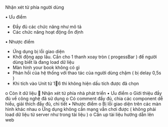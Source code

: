 Nhận xét từ phía người dùng

•	Ưu điểm

- Đầy đủ các chức năng như mô tả
- Các chức năng hoạt động ổn định

•	Nhược điểm

- Ứng dụng bị lỗi giao diện
-	Khởi động app lâu. Cần cho 1 thanh xoay tròn ( progessBar ) để người dùng biết là đang load dữ liệu
- Màn hình your book không có gì
- Phản hồi của hệ thống với thao tác của người dùng chậm  ( bị delay 0,5s )
- Khi tích vào Unit từ 16 thì không hiện dấu tích được đã chọn

o	Còn ít dữ liệu
	Nhận xét từ phía nhà phát triển
•	Ưu điểm
o	Giới thiệu đầy đủ về công nghệ đã sử dụng
o	Có comment đầy đủ, chia các component dễ hiểu, giải thích đầy đủ, chi tiết
•	Nhược điểm
o	Bị lỗi giao diện trên các màn hình khác nhau
o	Ứng dụng không cần mạng vẫn chơi được ( không phải load dữ liệu từ server như trong tài liệu )
o	Cần up tài liệu hướng dẫn lên web


